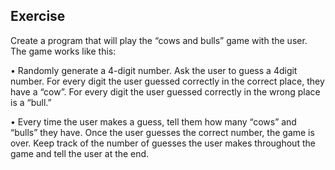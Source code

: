 ## Exercise

Create a program that will play the “cows and bulls” game with the user. The game works like this:

• Randomly generate a 4-digit number. Ask the user to guess a 4digit number. For every digit the user guessed correctly
in the correct place, they have a “cow”. For every digit the user guessed correctly in the wrong place is a “bull.”

• Every time the user makes a guess, tell them how many “cows” and “bulls” they have. Once the user guesses the correct
number, the game is over. Keep track of the number of guesses the user makes throughout the game and tell the user at
the end.